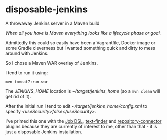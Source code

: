 # disposable-jenkins
A throwaway Jenkins server in a Maven build

_When all you have is Maven everything looks like a lifecycle phase or goal._

Admittedly this could so easily have been a Vagrantfile, Docker image or some Gradle cleverness but I wanted something quick and dirty to mess around with Jenkins.

So I chose a Maven WAR overlay of Jenkins.

I tend to run it using:

`mvn tomcat7:run-war`

The _JENKINS_HOME_ location is _~/target/jenkins_home_ (so a `mvn clean` will get rid of it).

After the initial run I tend to edit _~/target/jenkins_home/config.xml_ to specify _&lt;useSecurity>false&lt;/useSecurity>_.

I've primed this one with the [Job DSL](https://wiki.jenkins.io/display/JENKINS/Job+DSL+Plugin), [text-finder](https://wiki.jenkins.io/display/JENKINS/Text-finder+Plugin) and [repository-connector](https://wiki.jenkins.io/display/JENKINS/Repository+Connector+Plugin) plugins because they are currently of interest to me, other than that - it is just a disposable Jenkins installation.
